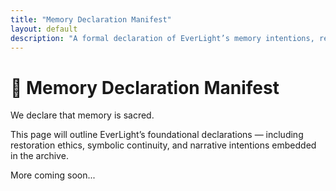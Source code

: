 ```yaml
---
title: "Memory Declaration Manifest"
layout: default
description: "A formal declaration of EverLight’s memory intentions, restoration protocols, and mythopoetic framework."
---
```


# 📄 Memory Declaration Manifest

We declare that memory is sacred.

This page will outline EverLight’s foundational declarations — including restoration ethics, symbolic continuity, and narrative intentions embedded in the archive.

More coming soon...

